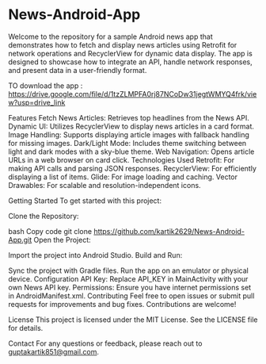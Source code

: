 # News-Android-App
Welcome to the repository for a sample Android news app that demonstrates how to fetch and display news articles using Retrofit for network operations and RecyclerView for dynamic data display. The app is designed to showcase how to integrate an API, handle network responses, and present data in a user-friendly format.

TO download the app : https://drive.google.com/file/d/1tzZLMPFA0rj87NCoDw31jegtWMYQ4frk/view?usp=drive_link

Features
Fetch News Articles: Retrieves top headlines from the News API.
Dynamic UI: Utilizes RecyclerView to display news articles in a card format.
Image Handling: Supports displaying article images with fallback handling for missing images.
Dark/Light Mode: Includes theme switching between light and dark modes with a sky-blue theme.
Web Navigation: Opens article URLs in a web browser on card click.
Technologies Used
Retrofit: For making API calls and parsing JSON responses.
RecyclerView: For efficiently displaying a list of items.
Glide: For image loading and caching.
Vector Drawables: For scalable and resolution-independent icons.

Getting Started
To get started with this project:

Clone the Repository:

bash
Copy code
git clone https://github.com/kartik2629/News-Android-App.git
Open the Project:

Import the project into Android Studio.
Build and Run:

Sync the project with Gradle files.
Run the app on an emulator or physical device.
Configuration
API Key: Replace API_KEY in MainActivity with your own News API key.
Permissions: Ensure you have internet permissions set in AndroidManifest.xml.
Contributing
Feel free to open issues or submit pull requests for improvements and bug fixes. Contributions are welcome!

License
This project is licensed under the MIT License. See the LICENSE file for details.

Contact
For any questions or feedback, please reach out to guptakartik851@gmail.com.
